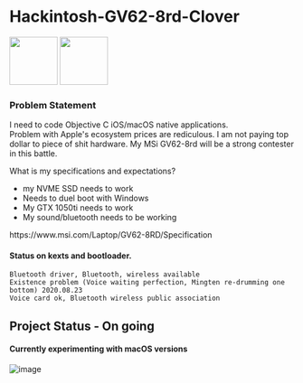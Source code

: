 # Hackintosh-GV62-8rd-Clover

<div>
<img src="https://www.svgrepo.com/show/148371/clover.svg" height=85px>
<img src="https://www.svgrepo.com/show/7385/apple.svg" height=85px>
</div>

### Problem Statement
<p>
I need to code Objective C iOS/macOS native applications. <br>
Problem with Apple's ecosystem prices are rediculous. I am not paying top dollar to piece of shit hardware. My MSi GV62-8rd will be a strong contester in this battle.
  
What is my specifications and expectations? <br>
- my NVME SSD needs to work
- Needs to duel boot with Windows 
- My GTX 1050ti needs to work
- My sound/bluetooth needs to be working

</p>


<a>
https://www.msi.com/Laptop/GV62-8RD/Specification
</a>

#### Status on kexts and bootloader.
````
Bluetooth driver, Bluetooth, wireless available
Existence problem (Voice waiting perfection, Mingten re-drumming one bottom) 2020.08.23
Voice card ok, Bluetooth wireless public association
````

## Project Status - On going
#### Currently experimenting with macOS versions

![image](https://user-images.githubusercontent.com/45560312/132132436-1017714f-691d-4991-bc05-5e9a5ec15c2c.png)
